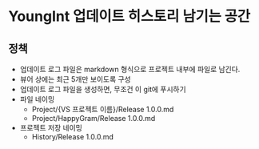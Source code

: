 # YoungInt 업데이트 히스토리 남기는 공간

## 정책

- 업데이트 로그 파일은 markdown 형식으로 프로젝트 내부에 파일로 남긴다.
- 뷰어 상에는 최근 5개만 보이도록 구성
- 업데이트 로그 파일을 생성하면, 무조건 이 git에 푸시하기
- 파일 네이밍
  - Project/{VS 프로젝트 이름}/Release 1.0.0.md
  - Project/HappyGram/Release 1.0.0.md
- 프로젝트 저장 네이밍
  - History/Release 1.0.0.md